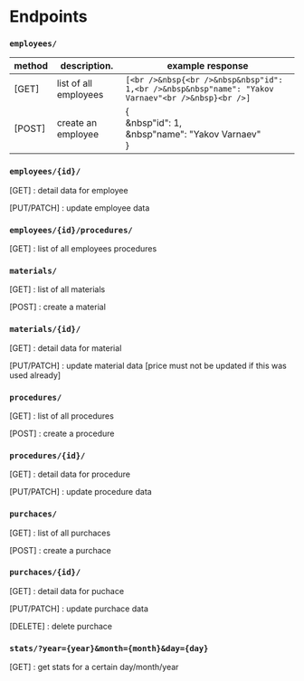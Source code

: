 # Endpoints

### `employees/`

| method |     description.      | example response |
|--------|-----------------------|------------------|
| [GET]  | list of all employees | `[<br />&nbsp{<br />&nbsp&nbsp"id": 1,<br />&nbsp&nbsp"name": "Yakov Varnaev"<br />&nbsp}<br />]` |
| [POST] | create an employee | {<br />&nbsp"id": 1,<br />&nbsp"name": "Yakov Varnaev"<br />} |

### `employees/{id}/`
[GET] : detail data for employee

[PUT/PATCH] : update employee data

### `employees/{id}/procedures/`
[GET] : list of all employees procedures

### `materials/`
[GET] : list of all materials

[POST] : create a material

### `materials/{id}/`
[GET] : detail data for material

[PUT/PATCH] : update material data [price must not be updated if this was used already]

### `procedures/`
[GET] : list of all procedures

[POST] : create a procedure

### `procedures/{id}/`
[GET] : detail data for procedure

[PUT/PATCH] : update procedure data

### `purchaces/`
[GET] : list of all purchaces

[POST] : create a purchace

### `purchaces/{id}/`
[GET] : detail data for puchace

[PUT/PATCH] : update purchace data

[DELETE] : delete purchace

### `stats/?year={year}&month={month}&day={day}`
[GET] : get stats for a certain day/month/year
